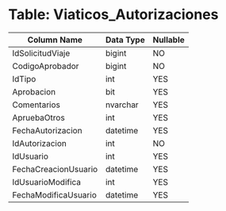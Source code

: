 # Table: Viaticos_Autorizaciones

| Column Name | Data Type | Nullable |
|-------------|-----------|----------|
| IdSolicitudViaje | bigint | NO |
| CodigoAprobador | bigint | NO |
| IdTipo | int | YES |
| Aprobacion | bit | YES |
| Comentarios | nvarchar | YES |
| ApruebaOtros | int | YES |
| FechaAutorizacion | datetime | YES |
| IdAutorizacion | int | NO |
| IdUsuario | int | YES |
| FechaCreacionUsuario | datetime | YES |
| IdUsuarioModifica | int | YES |
| FechaModificaUsuario | datetime | YES |
